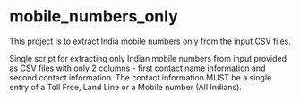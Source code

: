 # mobile_numbers_only
This project is to extract India mobile numbers only from the input CSV files.

Single script for extracting only Indian mobile numbers
from input provided as CSV files with only 2 columns -
first contact name information and second contact information.
The contact information MUST be a single entry of  a Toll Free,
Land Line or a Mobile number (All Indians).
